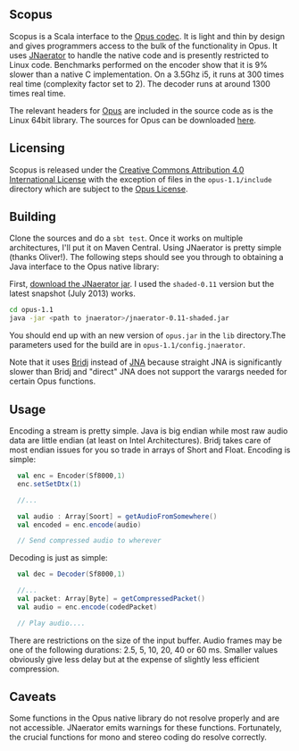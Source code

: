 <!-- [![Build Status](https://travis-ci.org/davidmweber/scopus.png?branch=master)](https://travis-ci.org/davidmweber/scopus) -->
Scopus
------
Scopus is a Scala interface to the [Opus codec](http://www.opus-codec.org). It is light and thin by design and gives
programmers access to the bulk of the functionality in Opus.
It uses [JNaerator](https://code.google.com/p/jnaerator/) to handle the native code and is presently restricted to Linux code.
Benchmarks performed on the encoder show that it is 9% slower than a native C implementation. On a 3.5Ghz i5, it runs
at 300 times real time (complexity factor set to 2). The decoder runs at around 1300 times real time.

The relevant headers for [Opus](http://www.opus-codec.org) are included in the source code as is the Linux 64bit library.
The sources for Opus can be downloaded [here](http://www.opus-codec.org/downloads/).

Licensing
---------
Scopus is released under the [Creative Commons Attribution 4.0 International License](https://creativecommons.org/licenses/by/4.0/) with the exception of
files in the `opus-1.1/include` directory which are subject to the [Opus License](http://www.opus-codec.org/license/).

Building
--------
Clone the sources and do a `sbt test`. Once it works on multiple architectures, I'll put it on Maven Central.
Using JNaerator is pretty simple (thanks Oliver!). The following steps should see you through to obtaining a
Java interface to the Opus native library:

First, [download the JNaerator jar](https://code.google.com/p/jnaerator/downloads/list). I used the `shaded-0.11`
version but the latest snapshot (July 2013) works.
```bash
cd opus-1.1
java -jar <path to jnaerator>/jnaerator-0.11-shaded.jar
```

You should end up with an new version of `opus.jar` in the `lib` directory.The parameters used for the build are in `opus-1.1/config.jnaerator`.

Note that it uses [Bridj](https://code.google.com/p/nativelibs4java/) instead of [JNA](https://github.com/twall/jna) because
straight JNA is significantly slower than Bridj and "direct" JNA does not support the varargs needed for certain Opus functions.


Usage
-----

Encoding a stream is pretty simple. Java is big endian while most raw audio data are little endian (at least on Intel Architectures). Bridj takes
care of most endian issues for you so trade in arrays of Short and Float. Encoding is simple:

```scala
  val enc = Encoder(Sf8000,1)
  enc.setSetDtx(1)

  //...

  val audio : Array[Soort] = getAudioFromSomewhere()
  val encoded = enc.encode(audio)

  // Send compressed audio to wherever
```

Decoding is just as simple:
```scala
  val dec = Decoder(Sf8000,1)

  //...
  val packet: Array[Byte] = getCompressedPacket()
  val audio = enc.encode(codedPacket)

  // Play audio....
```

There are restrictions on the size of the input buffer. Audio frames may be one of the following durations: 2.5, 5, 10, 20, 40 or 60 ms.
Smaller values obviously give less delay but at the expense of slightly less efficient compression.

Caveats
-------
Some functions in the Opus native library do not resolve properly and are not accessible. JNaerator emits warnings for these functions. Fortunately, the crucial functions for mono and stereo coding do resolve correctly.
